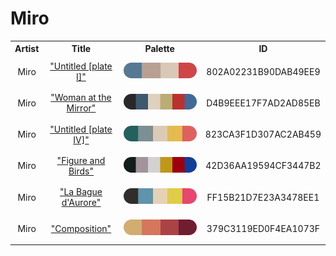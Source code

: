 
<!DOCTYPE html>
<html><body>
<h1>Miro</h1>
<table style="width:100%">
<tr><th style="text-align: center; vertical-align: middle;">Artist</th><th style="text-align: center; vertical-align: middle;">Title</th><th style="text-align: center; vertical-align: middle;">Palette</th><th style="text-align: center; vertical-align: middle;">ID</th></tr>
<tr><td style="text-align: center; vertical-align: middle;"><p style="font-size:14px">Miro</p></td> <td style="text-align: center; vertical-align: middle;"><a href=https://www.nga.gov/collection/art-object-page.46992.html style="font-size:14px">"Untitled [plate I]"</a></td> <td style="text-align: center; vertical-align: middle;"><img style="border-radius: 14px;" src="../media/swatches/802A02231B90DAB49EE9.jpg" height="25"></td> <td style="text-align: center; vertical-align: middle;"><p style="font-size:14px">802A02231B90DAB49EE9</p></td></tr>
<tr><td style="text-align: center; vertical-align: middle;"><p style="font-size:14px">Miro</p></td> <td style="text-align: center; vertical-align: middle;"><a href=https://www.nga.gov/collection/art-object-page.136243.html style="font-size:14px">"Woman at the Mirror"</a></td> <td style="text-align: center; vertical-align: middle;"><img style="border-radius: 14px;" src="../media/swatches/D4B9EEE17F7AD2AD85EB.jpg" height="25"></td> <td style="text-align: center; vertical-align: middle;"><p style="font-size:14px">D4B9EEE17F7AD2AD85EB</p></td></tr>
<tr><td style="text-align: center; vertical-align: middle;"><p style="font-size:14px">Miro</p></td> <td style="text-align: center; vertical-align: middle;"><a href=https://www.nga.gov/collection/art-object-page.46996.html style="font-size:14px">"Untitled [plate IV]"</a></td> <td style="text-align: center; vertical-align: middle;"><img style="border-radius: 14px;" src="../media/swatches/823CA3F1D307AC2AB459.jpg" height="25"></td> <td style="text-align: center; vertical-align: middle;"><p style="font-size:14px">823CA3F1D307AC2AB459</p></td></tr>
<tr><td style="text-align: center; vertical-align: middle;"><p style="font-size:14px">Miro</p></td> <td style="text-align: center; vertical-align: middle;"><a href=https://www.nga.gov/collection/art-object-page.53059.html style="font-size:14px">"Figure and Birds"</a></td> <td style="text-align: center; vertical-align: middle;"><img style="border-radius: 14px;" src="../media/swatches/42D36AA19594CF3447B2.jpg" height="25"></td> <td style="text-align: center; vertical-align: middle;"><p style="font-size:14px">42D36AA19594CF3447B2</p></td></tr>
<tr><td style="text-align: center; vertical-align: middle;"><p style="font-size:14px">Miro</p></td> <td style="text-align: center; vertical-align: middle;"><a href=https://www.nga.gov/collection/art-object-page.142287.html style="font-size:14px">"La Bague d'Aurore"</a></td> <td style="text-align: center; vertical-align: middle;"><img style="border-radius: 14px;" src="../media/swatches/FF15B21D7E23A3478EE1.jpg" height="25"></td> <td style="text-align: center; vertical-align: middle;"><p style="font-size:14px">FF15B21D7E23A3478EE1</p></td></tr>
<tr><td style="text-align: center; vertical-align: middle;"><p style="font-size:14px">Miro</p></td> <td style="text-align: center; vertical-align: middle;"><a href=https://www.nga.gov/collection/art-object-page.91414.html style="font-size:14px">"Composition"</a></td> <td style="text-align: center; vertical-align: middle;"><img style="border-radius: 14px;" src="../media/swatches/379C3119ED0F4EA1073F.jpg" height="25"></td> <td style="text-align: center; vertical-align: middle;"><p style="font-size:14px">379C3119ED0F4EA1073F</p></td></tr>
</table>
</body></html>
